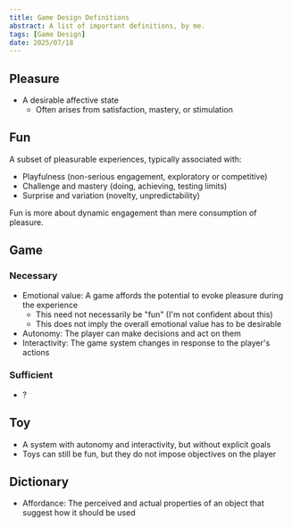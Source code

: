 ```yaml
---
title: Game Design Definitions
abstract: A list of important definitions, by me.
tags: [Game Design]
date: 2025/07/18
---
```


## Pleasure
- A desirable affective state
  - Often arises from satisfaction, mastery, or stimulation

## Fun
A subset of pleasurable experiences, typically associated with:
- Playfulness (non-serious engagement, exploratory or competitive)
- Challenge and mastery (doing, achieving, testing limits)
- Surprise and variation (novelty, unpredictability)

Fun is more about dynamic engagement than mere consumption of pleasure.


## Game
### Necessary
- Emotional value: A game affords the potential to evoke pleasure during the experience
  - This need not necessarily be "fun" (I'm not confident about this)
  - This does not imply the overall emotional value has to be desirable
- Autonomy: The player can make decisions and act on them
- Interactivity: The game system changes in response to the player's actions

### Sufficient
- ?

## Toy
- A system with autonomy and interactivity, but without explicit goals
- Toys can still be fun, but they do not impose objectives on the player


## Dictionary
- Affordance: The perceived and actual properties of an object that suggest how it should be used